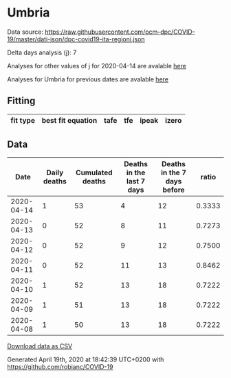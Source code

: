 # Umbria

Data source: https://raw.githubusercontent.com/pcm-dpc/COVID-19/master/dati-json/dpc-covid19-ita-regioni.json

Delta days analysis (j): 7

Analyses for other values of j for 2020-04-14 are avalable [here](../2020-04-14/README.md)

Analyses for Umbria for previous dates are avalable [here](../README.md)

## Fitting 
|fit type|best fit equation|tafe|tfe|ipeak|izero|
|-------|-----|--------|------|---|---|

## Data
|Date|Daily deaths|Cumulated deaths|Deaths in the last 7 days|Deaths in the 7 days before|ratio|
|----|----------|-----------|-------|--------------------|-----|
|2020-04-14|1|53|4|12|0.3333|
|2020-04-13|0|52|8|11|0.7273|
|2020-04-12|0|52|9|12|0.7500|
|2020-04-11|0|52|11|13|0.8462|
|2020-04-10|1|52|13|18|0.7222|
|2020-04-09|1|51|13|18|0.7222|
|2020-04-08|1|50|13|18|0.7222|

[Download data as CSV](COVID-19_umbria_j7_2020-04-14.csv)

Generated April 19th, 2020 at 18:42:39 UTC+0200 with https://github.com/robianc/COVID-19
